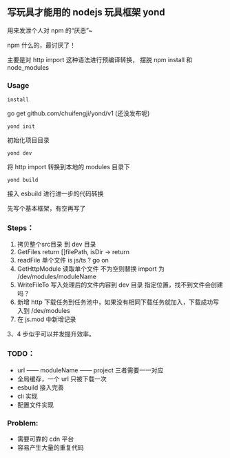 ## 写玩具才能用的 nodejs 玩具框架 yond

用来发泄个人对 npm 的“厌恶”~

npm 什么的，最讨厌了！

主要是对 http import 这种语法进行预编译转换， 摆脱 npm install 和 node_modules

### Usage

`install`

go get github.com/chuifengji/yond/v1 (还没发布呢)

`yond init` 

初始化项目目录

`yond dev` 

将 http import 转换到本地的 modules 目录下 

`yond build` 

接入 esbuild 进行进一步的代码转换 


先写个基本框架，有空再写了

### Steps：
1. 拷贝整个src目录 到 dev 目录 
2. GetFiles return []filePath, isDir -> return
3. readFile 单个文件 is js/ts ? go on
4. GetHttpModule 读取单个文件 不为空则替换 import 为 /dev/modules/moduleName
5. WriteFileTo 写入处理后的文件内容到 dev 目录 指定位置，找不到文件会创建吗？
6. 新增 http 下载任务到任务池中，如果没有相同下载任务就加入，下载成功写入到 /dev/modules 
7. 在 js.mod 中新增记录

3、4 步似乎可以并发提升效率。

### TODO：

- url —— moduleName —— project 三者需要一一对应
- 全局缓存，一个 url 只被下载一次
- esbuild 接入完善
- cli 实现
- 配置文件实现

### Problem:
- 需要可靠的 cdn 平台
- 容易产生大量的重复代码

